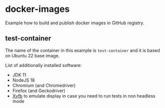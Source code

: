 # docker-images

Example how to build and publish docker images in GitHub registry.

## test-container

The name of the container in this example is `test-container` and it is based on Ubuntu 22 base image.

List of additionally installed software:

- JDK 11
- NodeJS 18
- Chromium (and Chromedriver)
- Firefox (and Geckodriver)
- [Xvfb](https://en.wikipedia.org/wiki/Xvfb) to emulate display in case you need to run tests in non headless mode
